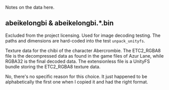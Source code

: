 Notes on the data here.

## abeikelongbi & abeikelongbi.*.bin

Excluded from the project licensing. Used for image decoding testing. The paths and dimensions are hard-coded into the test `unpack_unityfs`.

Texture data for the chibi of the character Abercrombie. The ETC2_RGBA8 file is the decompressed data as found in the game files of Azur Lane, while RGBA32 is the final decoded data. The extensionless file is a UnityFS bundle storing the ETC2_RGBA8 texture data.

No, there's no specific reason for this choice. It just happened to be alphabetically the first one when I copied it and had the right format.
